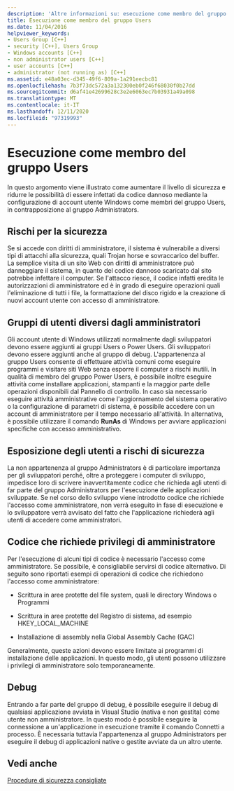 ```yaml
---
description: 'Altre informazioni su: esecuzione come membro del gruppo Users'
title: Esecuzione come membro del gruppo Users
ms.date: 11/04/2016
helpviewer_keywords:
- Users Group [C++]
- security [C++], Users Group
- Windows accounts [C++]
- non administrator users [C++]
- user accounts [C++]
- administrator (not running as) [C++]
ms.assetid: e48a03ec-d345-49f6-809a-1a291eecbc81
ms.openlocfilehash: 7b3f73dc572a3a132300eb0f246f68030f0b27dd
ms.sourcegitcommit: d6af41e42699628c3e2e6063ec7b03931a49a098
ms.translationtype: MT
ms.contentlocale: it-IT
ms.lasthandoff: 12/11/2020
ms.locfileid: "97319993"
---
```

# <a name="running-as-a-member-of-the-users-group"></a>Esecuzione come membro del gruppo Users

In questo argomento viene illustrato come aumentare il livello di sicurezza e ridurre le possibilità di essere infettati da codice dannoso mediante la configurazione di account utente Windows come membri del gruppo Users, in contrapposizione al gruppo Administrators.

## <a name="security-risks"></a>Rischi per la sicurezza

Se si accede con diritti di amministratore, il sistema è vulnerabile a diversi tipi di attacchi alla sicurezza, quali Trojan horse e sovraccarico del buffer. La semplice visita di un sito Web con diritti di amministratore può danneggiare il sistema, in quanto del codice dannoso scaricato dal sito potrebbe infettare il computer. Se l'attacco riesce, il codice infatti eredita le autorizzazioni di amministratore ed è in grado di eseguire operazioni quali l'eliminazione di tutti i file, la formattazione del disco rigido e la creazione di nuovi account utente con accesso di amministratore.

## <a name="non-administrator-user-groups"></a>Gruppi di utenti diversi dagli amministratori

Gli account utente di Windows utilizzati normalmente dagli sviluppatori devono essere aggiunti ai gruppi Users o Power Users. Gli sviluppatori devono essere aggiunti anche al gruppo di debug. L'appartenenza al gruppo Users consente di effettuare attività comuni come eseguire programmi e visitare siti Web senza esporre il computer a rischi inutili. In qualità di membro del gruppo Power Users, è possibile inoltre eseguire attività come installare applicazioni, stampanti e la maggior parte delle operazioni disponibili dal Pannello di controllo. In caso sia necessario eseguire attività amministrative come l'aggiornamento del sistema operativo o la configurazione di parametri di sistema, è possibile accedere con un account di amministratore per il tempo necessario all'attività. In alternativa, è possibile utilizzare il comando **RunAs** di Windows per avviare applicazioni specifiche con accesso amministrativo.

## <a name="exposing-customers-to-security-risks"></a>Esposizione degli utenti a rischi di sicurezza

La non appartenenza al gruppo Administrators è di particolare importanza per gli sviluppatori perché, oltre a proteggere i computer di sviluppo, impedisce loro di scrivere inavvertitamente codice che richieda agli utenti di far parte del gruppo Administrators per l'esecuzione delle applicazioni sviluppate. Se nel corso dello sviluppo viene introdotto codice che richiede l'accesso come amministratore, non verrà eseguito in fase di esecuzione e lo sviluppatore verrà avvisato del fatto che l'applicazione richiederà agli utenti di accedere come amministratori.

## <a name="code-that-requires-administrator-privileges"></a>Codice che richiede privilegi di amministratore

Per l'esecuzione di alcuni tipi di codice è necessario l'accesso come amministratore. Se possibile, è consigliabile servirsi di codice alternativo. Di seguito sono riportati esempi di operazioni di codice che richiedono l'accesso come amministratore:

- Scrittura in aree protette del file system, quali le directory Windows o Programmi

- Scrittura in aree protette del Registro di sistema, ad esempio HKEY_LOCAL_MACHINE

- Installazione di assembly nella Global Assembly Cache (GAC)

Generalmente, queste azioni devono essere limitate ai programmi di installazione delle applicazioni. In questo modo, gli utenti possono utilizzare i privilegi di amministratore solo temporaneamente.

## <a name="debugging"></a>Debug

Entrando a far parte del gruppo di debug, è possibile eseguire il debug di qualsiasi applicazione avviata in Visual Studio (nativa e non gestita) come utente non amministratore. In questo modo è possibile eseguire la connessione a un'applicazione in esecuzione tramite il comando Connetti a processo. È necessaria tuttavia l'appartenenza al gruppo Administrators per eseguire il debug di applicazioni native o gestite avviate da un altro utente.

## <a name="see-also"></a>Vedi anche

[Procedure di sicurezza consigliate](security-best-practices-for-cpp.md)
